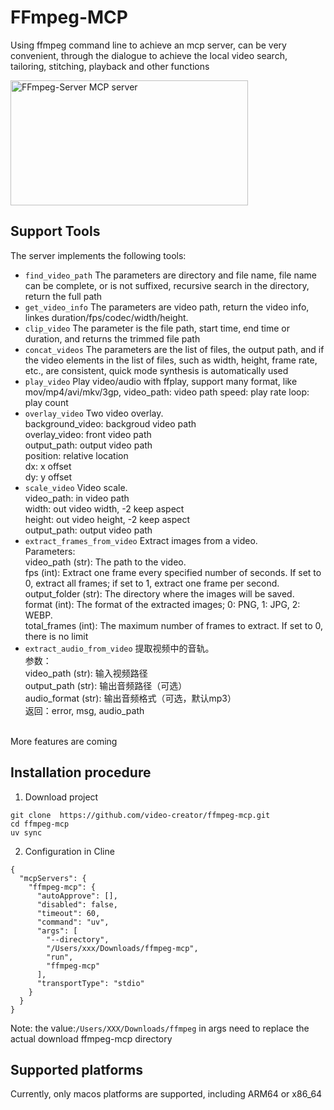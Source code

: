 # FFmpeg-MCP
Using ffmpeg command line to achieve an mcp server, can be very convenient, through the dialogue to achieve the local video search, tailoring, stitching, playback and other functions

<a href="https://glama.ai/mcp/servers/@video-creator/ffmpeg-mcp">
  <img width="380" height="200" src="https://glama.ai/mcp/servers/@video-creator/ffmpeg-mcp/badge" alt="FFmpeg-Server MCP server" />
</a>

## Support Tools
The server implements the following tools: <br/>
- `find_video_path`
  The parameters are directory and file name, file name can be complete, or is not suffixed, recursive search in the directory, return the full path
- `get_video_info`
  The parameters are video path, return the video info, linkes duration/fps/codec/width/height.
- `clip_video`
  The parameter is the file path, start time, end time or duration, and returns the trimmed file path
- `concat_videos`
  The parameters are the list of files, the output path, and if the video elements in the list of files, such as width, height, frame rate, etc., are consistent, quick mode synthesis is automatically used
- `play_video`
  Play video/audio with ffplay, support many format, like mov/mp4/avi/mkv/3gp, video_path: video path speed: play rate loop: play count
- `overlay_video`
  Two video overlay. <br/>
  background_video: backgroud video path <br/>
  overlay_video: front video path <br/>
  output_path: output video path<br/>
  position: relative location<br/>
  dx: x offset<br/>
  dy: y offset<br/>
- `scale_video`
  Video scale. <br/>
  video_path: in video path <br/>
  width: out video width, -2 keep aspect <br/>
  height: out video height, -2 keep aspect <br/>
  output_path: output video path <br/>
- `extract_frames_from_video`
  Extract images from a video.<br/>
  Parameters: <br/>
  video_path (str): The path to the video.<br/>
  fps (int): Extract one frame every specified number of seconds. If set to 0, extract all frames; if set to 1, extract one frame per second.<br/>
  output_folder (str): The directory where the images will be saved.<br/>
  format (int): The format of the extracted images; 0: PNG, 1: JPG, 2: WEBP.<br/>
  total_frames (int): The maximum number of frames to extract. If set to 0, there is no limit<br/>
- `extract_audio_from_video`
  提取视频中的音轨。<br/>
  参数：<br/>
  video_path (str): 输入视频路径<br/>
  output_path (str): 输出音频路径（可选）<br/>
  audio_format (str): 输出音频格式（可选，默认mp3）<br/>
  返回：error, msg, audio_path
<br/>
More features are coming

## Installation procedure
1. Download project
```
git clone  https://github.com/video-creator/ffmpeg-mcp.git
cd ffmpeg-mcp
uv sync
```

2. Configuration in Cline
```
{
  "mcpServers": {
    "ffmpeg-mcp": {
      "autoApprove": [],
      "disabled": false,
      "timeout": 60,
      "command": "uv",
      "args": [
        "--directory",
        "/Users/xxx/Downloads/ffmpeg-mcp",
        "run",
        "ffmpeg-mcp"
      ],
      "transportType": "stdio"
    }
  }
}
```
Note: the value:`/Users/XXX/Downloads/ffmpeg` in args  need to replace the actual download ffmpeg-mcp directory

## Supported platforms
Currently, only macos platforms are supported, including ARM64 or x86_64